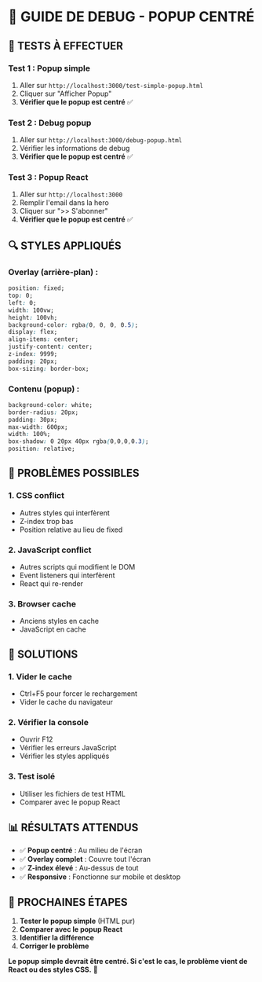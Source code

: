 # 🔧 GUIDE DE DEBUG - POPUP CENTRÉ

## 🧪 **TESTS À EFFECTUER**

### **Test 1 : Popup simple**
1. Aller sur `http://localhost:3000/test-simple-popup.html`
2. Cliquer sur "Afficher Popup"
3. **Vérifier que le popup est centré** ✅

### **Test 2 : Debug popup**
1. Aller sur `http://localhost:3000/debug-popup.html`
2. Vérifier les informations de debug
3. **Vérifier que le popup est centré** ✅

### **Test 3 : Popup React**
1. Aller sur `http://localhost:3000`
2. Remplir l'email dans la hero
3. Cliquer sur ">> S'abonner"
4. **Vérifier que le popup est centré** ✅

## 🔍 **STYLES APPLIQUÉS**

### **Overlay (arrière-plan) :**
```css
position: fixed;
top: 0;
left: 0;
width: 100vw;
height: 100vh;
background-color: rgba(0, 0, 0, 0.5);
display: flex;
align-items: center;
justify-content: center;
z-index: 9999;
padding: 20px;
box-sizing: border-box;
```

### **Contenu (popup) :**
```css
background-color: white;
border-radius: 20px;
padding: 30px;
max-width: 600px;
width: 100%;
box-shadow: 0 20px 40px rgba(0,0,0,0.3);
position: relative;
```

## 🐛 **PROBLÈMES POSSIBLES**

### **1. CSS conflict**
- Autres styles qui interfèrent
- Z-index trop bas
- Position relative au lieu de fixed

### **2. JavaScript conflict**
- Autres scripts qui modifient le DOM
- Event listeners qui interfèrent
- React qui re-render

### **3. Browser cache**
- Anciens styles en cache
- JavaScript en cache

## 🔧 **SOLUTIONS**

### **1. Vider le cache**
- Ctrl+F5 pour forcer le rechargement
- Vider le cache du navigateur

### **2. Vérifier la console**
- Ouvrir F12
- Vérifier les erreurs JavaScript
- Vérifier les styles appliqués

### **3. Test isolé**
- Utiliser les fichiers de test HTML
- Comparer avec le popup React

## 📊 **RÉSULTATS ATTENDUS**

- ✅ **Popup centré** : Au milieu de l'écran
- ✅ **Overlay complet** : Couvre tout l'écran
- ✅ **Z-index élevé** : Au-dessus de tout
- ✅ **Responsive** : Fonctionne sur mobile et desktop

## 🚀 **PROCHAINES ÉTAPES**

1. **Tester le popup simple** (HTML pur)
2. **Comparer avec le popup React**
3. **Identifier la différence**
4. **Corriger le problème**

**Le popup simple devrait être centré. Si c'est le cas, le problème vient de React ou des styles CSS.** 🎯








